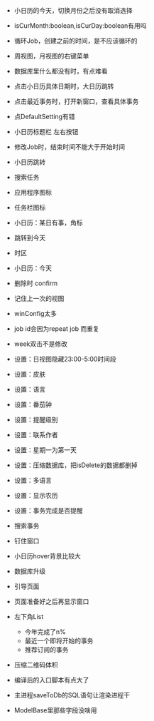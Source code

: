 - 小日历的今天，切换月份之后没有取消选择
- isCurMonth:boolean,isCurDay:boolean有用吗
- 循环Job，创建之前的时间，是不应该循环的
- 周视图，月视图的右键菜单
- 数据库里什么都没有时，有点难看
- 点击小日历具体日期时，大日历跳转
- 点击最近事务时，打开新窗口，查看具体事务
- 点DefaultSetting有错
- 小日历标题栏  左右按钮
- 修改Job时，结束时间不能大于开始时间
- 小日历跳转
- 搜索任务
- 应用程序图标
- 任务栏图标
- 小日历：某日有事，角标
- 跳转到今天
- 时区
- 小日历：今天
- 删除时 confirm
- 记住上一次的视图
- winConfig太多
- job id会因为repeat job 而重复
- week双击不是修改


- 设置：日视图隐藏23:00-5:00时间段
- 设置：皮肤
- 设置：语言
- 设置：番茄钟
- 设置：提醒级别
- 设置：联系作者
- 设置：星期一为第一天
- 设置：压缩数据库，把isDelete的数据都删掉
- 设置：多语言
- 设置：显示农历
- 设置：事务完成是否提醒
- 搜索事务
- 钉住窗口
- 小日历hover背景比较大
- 数据库升级
- 引导页面
- 页面准备好之后再显示窗口
- 左下角List
  - 今年完成了n%
  - 最近一个即将开始的事务
  - 推荐订阅的事务
- 压缩二维码体积
- 编译后的入口脚本有点大了
- 主进程saveToDb的SQL语句让渲染进程干
- ModelBase里那些字段没啥用